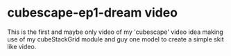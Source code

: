 # cubescape-ep1-dream video 

This is the first and maybe only video of my 'cubescape' video idea making use of my cubeStackGrid module and guy one model to create a simple skit like video.
